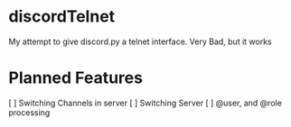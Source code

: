 # discordTelnet
My attempt to give discord.py a telnet interface. Very Bad, but it works

# Planned Features
[ ] Switching Channels in server
[ ] Switching Server
[ ] @user, and @role processing
